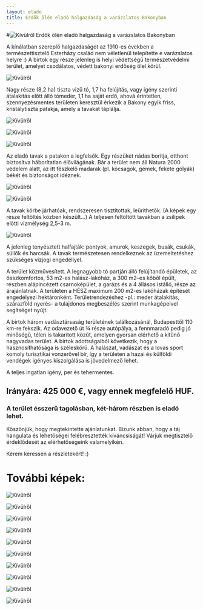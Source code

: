 ```yaml
---
layout: elado
title: Erdők ölén eladó halgazdaság a varázslatos Bakonyban
---
```


#![Kívülről](http://i.imgur.com/CZ8Wz2E.jpg) Erdők ölén eladó halgazdaság a varázslatos Bakonyban

A kínálatban szereplő halgazdaságot az 1910-es években a természettisztelő Esterházy család nem véletlenül telepítette e varázslatos helyre :) A birtok egy része jelenleg is helyi védettségű természetvédelmi terület, amelyet csodálatos, védett bakonyi erdőség ölel körül. 

![Kívülről](http://i.imgur.com/0rQnSHP.jpg)

Nagy része (8,2 ha) tiszta vizű tó, 1,7 ha felújítás, vagy igény szerinti átalakítás előtt álló tómeder, 1,1 ha saját erdő, ahová érintetlen, szennyezésmentes területen keresztül érkezik a Bakony egyik friss, kristálytiszta patakja, amely a tavakat táplálja.

![Kívülről](http://i.imgur.com/Yh6t092.jpg)

![Kívülről](http://i.imgur.com/0MgeadY.jpg)

![Kívülről](http://i.imgur.com/QUdwkaL.jpg)

Az eladó tavak a patakon a legfelsők. Egy részüket nádas borítja, otthont biztosítva háborítatlan  élővilágának. Bár a terület nem áll Natura 2000 védelem alatt, az itt fészkelő madarak (pl. kócsagok, gémek, fekete gólyák) békét és biztonságot idéznek.  

![Kívülről](http://i.imgur.com/FKyfbq4.jpg)

![Kívülről](http://i.imgur.com/ULYpwav.jpg)

A tavak körbe járhatóak, rendszeresen tisztítottak, leüríthetők. (A képek egy része feltöltés közben készült...) A teljesen feltöltött tavakban a zsilipek előtti vízmélység 2,5-3 m. 

![Kívülről](http://i.imgur.com/gdqM9UF.jpg)

A jelenleg tenyésztett halfajták: pontyok, amurok, keszegek, busák, csukák, süllők és harcsák. A tavak természetesen rendelkeznek az üzemeltetéshez szükséges vízjogi engedéllyel.

A terület közművesített. A legnagyobb tó partján álló felújítandó épületek, az összkomfortos, 53 m2-es halász-lakóház, a 300 m2–es kőből épült, részben alápincézett csarnoképület, a garázs és a 4 állásos istálló, része az árajánlatnak. A területen a HÉSZ maximum 200 m2-es lakóházak építését engedélyezi hektáronként. Területrendezéshez -pl.: meder átalakítás, szárazföld nyerés- a tulajdonos megbeszélés szerint munkagépeivel segítséget nyújt. 

A birtok három vadásztársaság területének találkozásánál, Budapesttől 110 km-re fekszik. Az odavezető út ¾ része autópálya, a fennmaradó pedig jó minőségű, télen is takarított közút, amelyen gyorsan elérhető a kitűnő nagyvadas terület. A birtok adottságaiból következik, hogy a hasznosíthatósága is széleskörű. A halászat, vadászat és a lovas sport komoly turisztikai vonzerővel bír, így a területen a hazai és külföldi vendégek igényes kiszolgálása is jövedelmező lehet.

A teljes ingatlan igény, per és tehermentes. 

## Irányára: 425 000 €, vagy ennek megfelelő HUF.

### A terület ésszerű tagolásban, két-három részben is eladó lehet.

Köszönjük, hogy megtekintette ajánlatunkat. Bízunk abban, hogy a táj hangulata és lehetőségei felébresztették kíváncsiságát!
Várjuk megtisztelő érdeklődését az elérhetőségeink valamelyikén.

Kérem keressen a részletekért! :)

# További képek:

![Kívülről](http://i.imgur.com/YA5XSKP.jpg)

![Kívülről](http://i.imgur.com/1ZyahiL.jpg)

![Kívülről](http://i.imgur.com/keoUWCu.jpg)

![Kívülről](http://i.imgur.com/mpMXuai.jpg)

![Kívülről](http://i.imgur.com/eav1cjw.jpg)

![Kívülről](http://i.imgur.com/RA4Beiz.jpg)

![Kívülről](http://i.imgur.com/xlGyO9N.jpg)

![Kívülről](http://i.imgur.com/gw4cy18.jpg)

![Kívülről](http://i.imgur.com/1IfQJv3.jpg)

![Kívülről](http://i.imgur.com/R7Zi8Nr.jpg)

